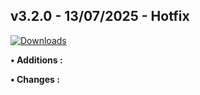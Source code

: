 ## **v3.2.0 - 13/07/2025 - Hotfix**

[![Downloads](https://img.shields.io/github/downloads/nltp-ashes/Western-Goods/v3.2.0/total?label=Downloads)]()

**• Additions :**

**• Changes :**
